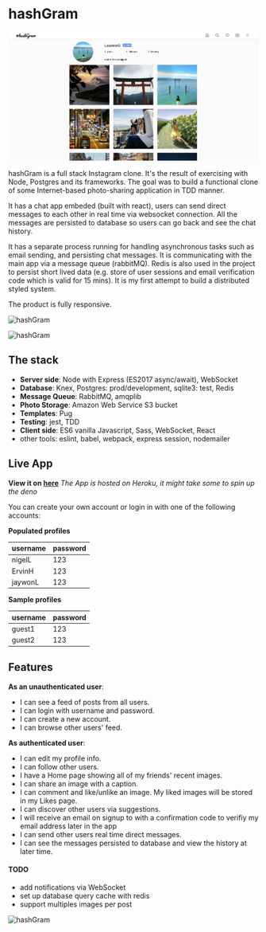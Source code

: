 # hashGram

![hashGram](public/screenshot-1.png )

hashGram is a full stack Instagram clone. It's the result of exercising with Node, Postgres and its frameworks.
The goal was to build a functional clone of some Internet-based photo-sharing application in TDD manner.

It has a chat app embeded (built with react), users can send direct messages to each other in real time via websocket connection. All the messages are persisted to database so users can go back and see the chat history.

It has a separate process running for handling asynchronous tasks such as email sending, and persisting chat messages. It is communicating with the main app via a message queue (rabbitMQ). Redis is also used in the project to persist short lived data (e.g. store of user sessions and email verification code which is valid for 15 mins). It is my first attempt to build a distributed styled system.

The product is fully responsive.

![hashGram](public/hashgram.gif )

<img src="https://user-images.githubusercontent.com/24300420/92531195-ae749400-f1e2-11ea-9877-1c93d87b4931.png" alt="hashGram" style="max-width:200px;">


## The stack
- **Server side**: Node with Express (ES2017 async/await), WebSocket
- **Database**: Knex, Postgres: prod/development, sqlite3: test, Redis
- **Message Queue**: RabbitMQ, amqplib
- **Photo Storage**: Amazon Web Service S3 bucket
- **Templates**: Pug
- **Testing**: jest, TDD
- **Client side**: ES6 vanilla Javascript, Sass, WebSocket, React
- other tools: eslint, babel, webpack, express session, nodemailer

## Live App
**View it on [here](https://leoltl-hashgram.herokuapp.com/)**
*The App is hosted on Heroku, it might take some to spin up the deno*

You can create your own account or login in with one of the following accounts:

**Populated profiles**

|username|password|
|---|---|
|nigelL|123|
|ErvinH|123|
|jaywonL|123|

**Sample profiles**

|username|password|
|---|---|
|guest1|123|
|guest2|123|


## Features
**As an unauthenticated user**:
- I can see a feed of posts from all users.
- I can login with username and password.
- I can create a new account.
- I can browse other users' feed.

**As authenticated user**:
- I can edit my profile info.
- I can follow other users.
- I have a Home page showing all of my friends' recent images.
- I can share an image with a caption.
- I can comment and like/unlike an image. My liked images will be stored in my Likes page.
- I can discover other users via suggestions.
- I will receive an email on signup to with a confirmation code to verifiy my email address later in the app
- I can send other users real time direct messages.
- I can see the messages persisted to database and view the history at later time.

#### TODO
- add notifications via WebSocket
- set up database query cache with redis
- support multiples images per post


<img src="https://user-images.githubusercontent.com/24300420/92531178-a74d8600-f1e2-11ea-9dd0-723a196e27ca.png" alt="hashGram" style="max-width:200px;">
